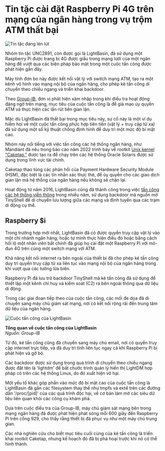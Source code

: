 # Tin tặc cài đặt Raspberry Pi 4G trên mạng của ngân hàng trong vụ trộm ATM thất bại

![Tin tặc đang lén lút](https://www.bleepstatic.com/content/hl-images/2021/12/28/hacker.jpg)

Nhóm tin tặc UNC2891, còn được gọi là LightBasin, đã sử dụng một Raspberry Pi được trang bị 4G được giấu trong mạng lưới của một ngân hàng để vượt qua các biện pháp bảo mật trong một cuộc tấn công được phát hiện gần đây.

Máy tính đơn bo này được kết nối vật lý với switch mạng ATM, tạo ra một kênh vô hình vào mạng nội bộ của ngân hàng, cho phép kẻ tấn công di chuyển theo chiều ngang và triển khai backdoor.

Theo [Group-IB](https://www.group-ib.com/blog/unc2891-bank-heist/), đơn vị phát hiện xâm nhập trong khi điều tra hoạt động đáng ngờ trên mạng, mục tiêu của cuộc tấn công là để giả mạo ủy quyền ATM và thực hiện các lần rút tiền gian lận.

Mặc dù LightBasin đã thất bại trong mục tiêu này, sự cố này là một ví dụ hiếm hoi về một cuộc tấn công phức hợp tiên tiến (vật lý + truy cập từ xa) đã sử dụng một số kỹ thuật chống định hình để duy trì một mức độ bí mật cao.

Nhóm này nổi tiếng với việc tấn công các hệ thống ngân hàng, như Mandiant đã nêu trong báo cáo năm 2022 trình bày về rootkit [Unix kernel "Caketap,"](https://www.bleepingcomputer.com/news/security/new-unix-rootkit-used-to-steal-atm-banking-data/) được tạo ra để chạy trên các hệ thống Oracle Solaris được sử dụng trong lĩnh vực tài chính.

Caketap thao túng các phản hồi của Payment Hardware Security Module (HSM), đặc biệt là các tin nhắn xác thực thẻ, để ủy quyền cho các giao dịch gian lận mà hệ thống của ngân hàng nếu không sẽ chặn lại.

Hoạt động từ năm 2016, LightBasin cũng đã thành công trong việc [tấn công các hệ thống viễn thông](https://www.bleepingcomputer.com/news/security/lightbasin-hacking-group-breaches-13-global-telecoms-in-two-years/) trong nhiều năm, sử dụng backdoor mã nguồn mở TinyShell để di chuyển lưu lượng giữa các mạng và định tuyến qua các trạm di động cụ thể.

## Raspberry $i

Trong trường hợp mới nhất, LightBasin đã có được quyền truy cập vật lý vào một chi nhánh ngân hàng, hoặc tự mình thực hiện điều đó hoặc bằng cách hối lộ một nhân viên bất chính đã giúp họ cài đặt một Raspberry Pi với mô-đun 4G trên cùng một switch mạng với ATM.

Khả năng kết nối internet ra bên ngoài của thiết bị đã cho phép kẻ tấn công duy trì quyền truy cập từ xa liên tục vào mạng nội bộ của ngân hàng trong khi vượt qua các tường lửa biên.

Raspberry Pi đã lưu trữ backdoor TinyShell mà kẻ tấn công đã sử dụng để thiết lập một kênh chỉ huy và kiểm soát (C2) ra bên ngoài thông qua dữ liệu di động.

Trong các giai đoạn tiếp theo của cuộc tấn công, các mối đe dọa đã di chuyển sang máy chủ giám sát mạng, nơi có kết nối rộng rãi đến trung tâm dữ liệu của ngân hàng.

![Cuộc tấn công của LightBasin](https://www.bleepstatic.com/images/news/u/1220909/2025/July/attack(1).jpg)

**Tổng quan về cuộc tấn công của LightBasin**  
_Nguồn: Group-IB_

Từ đó, kẻ tấn công cũng đã chuyển sang máy chủ email, nơi có quyền truy cập internet trực tiếp, và đã duy trì tính liên tục ngay cả khi Raspberry Pi bị phát hiện và gỡ bỏ.

Các backdoor được sử dụng trong quá trình di chuyển theo chiều ngang được đặt tên là 'lightdm' để bắt chước trình quản lý hiển thị LightDM hợp pháp có trên các hệ thống Linux, do đó xuất hiện vô hại.

Một yếu tố khác góp phần vào mức độ bí mật cao của cuộc tấn công là LightBasin đã gắn các filesystem thay thế như tmpfs và ext4 trên các đường dẫn '/proc/\[pid\]' của các quá trình độc hại, về cơ bản làm mờ các siêu dữ liệu liên quan khỏi các công cụ khám phá.

Dựa trên cuộc điều tra của Group-IB, máy chủ giám sát mạng bên trong mạng ngân hàng đã được phát hiện phát sóng mỗi 600 giây đến Raspberry Pi trên cổng 929, cho thấy rằng thiết bị đã phục vụ như một máy chủ trung gian.

Các nhà nghiên cứu cho biết mục tiêu cuối cùng của kẻ tấn công là triển khai rootkit Caketap, nhưng kế hoạch đó đã bị phá hoại trước khi nó có thể hình thành.